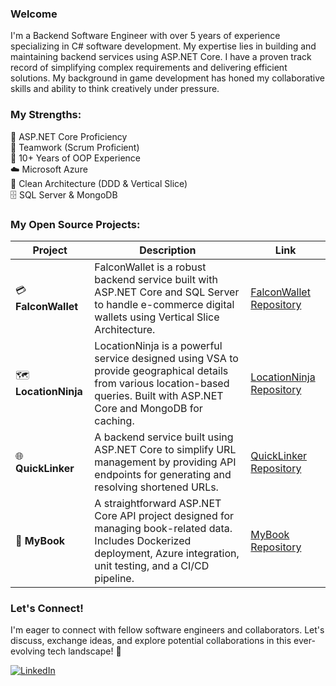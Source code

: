 ### Welcome
I'm a Backend Software Engineer with over 5 years of experience specializing in C# software development. My expertise lies in building and maintaining backend services using ASP.NET Core. I have a proven track record of simplifying complex requirements and delivering efficient solutions. My background in game development has honed my collaborative skills and ability to think creatively under pressure.

### My Strengths:
🚀 ASP.NET Core Proficiency  
🤝 Teamwork (Scrum Proficient)  
🧠 10+ Years of OOP Experience  
☁️ Microsoft Azure  
📐 Clean Architecture (DDD & Vertical Slice)  
🗄️ SQL Server & MongoDB  

### My Open Source Projects:
| Project              | Description                                                                                                                                                | Link                                                                |
|----------------------|------------------------------------------------------------------------------------------------------------------------------------------------------------|---------------------------------------------------------------------|
| 💳 **FalconWallet**  | FalconWallet is a robust backend service built with ASP.NET Core and SQL Server to handle e-commerce digital wallets using Vertical Slice Architecture.                        | [FalconWallet Repository](https://github.com/emaadgh/FalconWallet)  |
| 🗺️ **LocationNinja**   | LocationNinja is a powerful service designed using VSA to provide geographical details from various location-based queries. Built with ASP.NET Core and MongoDB for caching.                                | [LocationNinja Repository](https://github.com/emaadgh/LocationNinja) |
| 🌐 **QuickLinker**    | A backend service built using ASP.NET Core to simplify URL management by providing API endpoints for generating and resolving shortened URLs.               | [QuickLinker Repository](https://github.com/emaadgh/QuickLinker)     |
| 📘 **MyBook**         | A straightforward ASP.NET Core API project designed for managing book-related data. Includes Dockerized deployment, Azure integration, unit testing, and a CI/CD pipeline. | [MyBook Repository](https://github.com/emaadgh/mybook)              |


### Let's Connect!
I'm eager to connect with fellow software engineers and collaborators. Let's discuss, exchange ideas, and explore potential collaborations in this ever-evolving tech landscape! 🌟

[![LinkedIn](https://img.shields.io/badge/-LinkedIn-blue?style=flat-square&logo=linkedin)](https://www.linkedin.com/in/emaad1)
